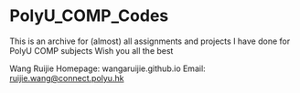 # PolyU_COMP_Codes 
This is an archive for (almost) all assignments and projects I have done for PolyU COMP subjects
Wish you all the best

Wang Ruijie 
Homepage: wangaruijie.github.io
Email: ruijie.wang@connect.polyu.hk
